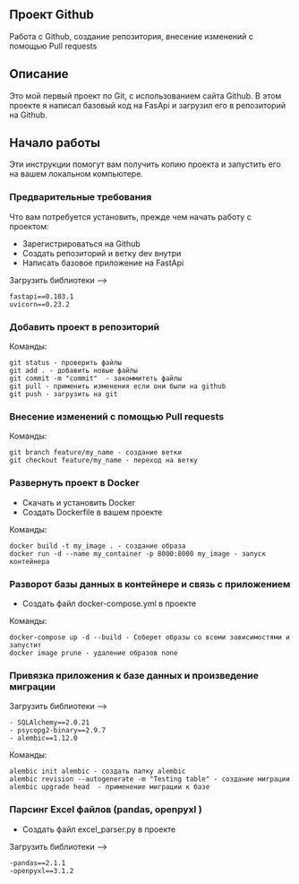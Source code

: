 ## Проект Github

<p>Работа с Github, создание репозитория, внесение изменений с помощью Pull requests</p>

## Описание

Это мой первый проект по Git, с использованием сайта Github.
В этом проекте я написал базовый код на FasApi и загрузил его в репозиторий на Github.

## Начало работы

Эти инструкции помогут вам получить копию проекта и запустить его на вашем локальном компьютере.

### Предварительные требования

Что вам потребуется установить, прежде чем начать работу с проектом:

- Зарегистрироваться на Github
- Создать репозиторий и ветку dev внутри
- Написать базовое приложение на FastApi

Загрузить библиотеки -->

```
fastapi==0.103.1
uvicorn==0.23.2
```

### Добавить проект в репозиторий

Команды:

```
git status - проверить файлы
git add . - добавить новые файлы
git commit -m "commit"  - закоммитеть файлы
git pull - применить изменения если они были на github
git push - загрузить на git
```

### Внесение изменений с помощью Pull requests

Команды:

```
git branch feature/my_name - создание ветки 
git checkout feature/my_name - переход на ветку
```

### Развернуть проект в Docker

- Скачать и установить Docker
- Создать Dockerfile в вашем проекте

Команды:

```
docker build -t my_image . - создание образа
docker run -d --name my_container -p 8000:8000 my_image - запуск контейнера
```

### Разворот базы данных в контейнере и связь с приложением

- Создать файл docker-compose.yml в проекте

Команды:

```
docker-compose up -d --build - Соберет образы со всеми зависимостями и запустит
docker image prune - удаление образов none
```

### Привязка приложения к базе данных и произведение миграции

Загрузить библиотеки -->

```
- SQLAlchemy==2.0.21
- psycopg2-binary==2.9.7
- alembic==1.12.0
```

Команды:

```
alembic init alembic - создать папку alembic
alembic revision --autogenerate -m "Testing table" - создание миграции
alembic upgrade head  - применение миграции к базе 
```

### Парсинг Excel файлов (pandas, openpyxl )

- Создать файл excel_parser.py в проекте

Загрузить библиотеки -->

```
-pandas==2.1.1
-openpyxl==3.1.2
```